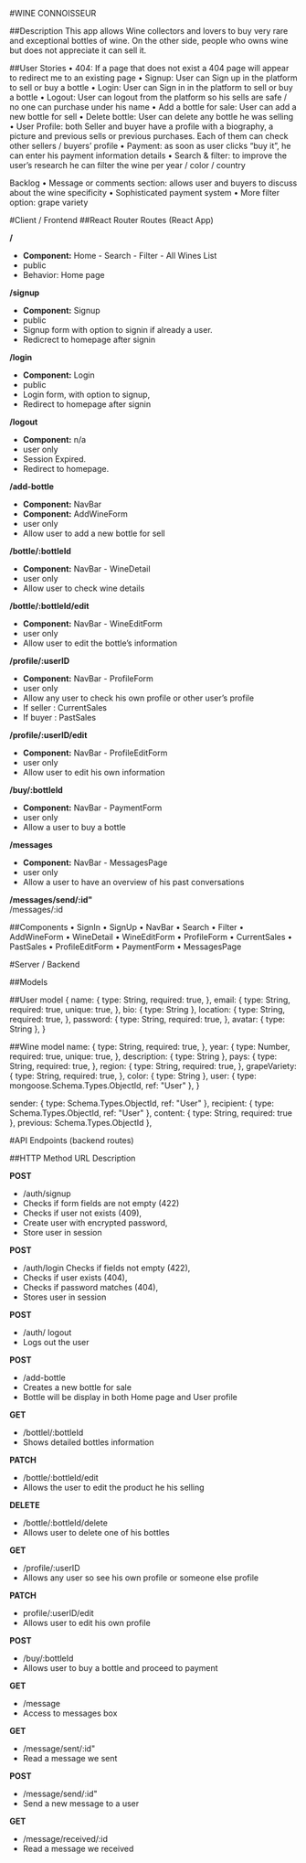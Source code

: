 #WINE CONNOISSEUR 

##Description 
This app allows Wine collectors and lovers to buy very rare and exceptional bottles of wine. On the other side, people who owns wine but does not appreciate it can sell it. 

##User Stories 
•	404: If a page that does not exist a 404 page will appear to redirect me to an existing page
•	Signup: User can Sign up in the platform to sell or buy a bottle
•	Login: User can Sign in in the platform to sell or buy a bottle
•	Logout: User can logout from the platform so his sells are safe / no one can purchase under his name 
•	Add a bottle for sale: User can add a new bottle for sell
•	Delete bottle: User can delete any bottle he was selling
•	User Profile: both Seller and buyer have a profile with a biography, a picture and previous sells or previous purchases. Each of them can check other sellers / buyers’ profile
•	Payment: as soon as user clicks “buy it”, he can enter his payment information details 
•	Search & filter: to improve the user’s research he can filter the wine per year / color / country

Backlog 
•	Message or comments section: allows user and buyers to discuss about the wine specificity 
•	Sophisticated payment system
•	More filter option: grape variety


#Client / Frontend
##React Router Routes (React App)


**/**
- **Component:** Home - Search - Filter - All Wines List	
- public <Route>	
- Behavior: Home page


**/signup**	
- **Component:** Signup	
- public <Route>	
- Signup form with option to signin if already a user. 
- Redicrect to homepage after signin


**/login**	
- **Component:** Login	
- public <Route>	
- Login form, with option to signup, 
- Redirect to homepage after signin


**/logout**
- **Component:** n/a	
- user only <PrivateRoute>	
- Session Expired. 
- Redirect to homepage.


**/add-bottle**	
- **Component:** NavBar
- **Component:** AddWineForm	
- user only <PrivateRoute>	
- Allow user to add a new bottle for sell


**/bottle/:bottleId**
- **Component:** NavBar - WineDetail	
- user only <PrivateRoute>	
- Allow user to check wine details


**/bottle/:bottleId/edit**	
- **Component:** NavBar - WineEditForm	
- user only <PrivateRoute>	
- Allow user to edit the bottle’s information


**/profile/:userID**	
- **Component:** NavBar - ProfileForm	
- user only <PrivateRoute>	
- Allow any user to check his own profile or other user’s profile
- If seller : CurrentSales
- If buyer : PastSales


**/profile/:userID/edit**	
- **Component:** NavBar - ProfileEditForm	
- user only <PrivateRoute>	
- Allow user to edit his own information


**/buy/:bottleId**	
- **Component:** NavBar - PaymentForm	
- user only <PrivateRoute>	
- Allow a user to buy a bottle 


**/messages**	
- **Component:** NavBar - MessagesPage	
- user only <PrivateRoute>	
- Allow a user to have an overview of his past conversations

**/messages/send/:id"**			
/messages/:id			


          
##Components
•	SignIn
•	SignUp
•	NavBar
•	Search
•	Filter
•	AddWineForm
•	WineDetail
•	WineEditForm
•	ProfileForm
•	CurrentSales
•	PastSales
•	ProfileEditForm
•	PaymentForm
•	MessagesPage

#Server / Backend

##Models

##User model {
name: {
      type: String,
      required: true,
    },
    email: {
      type: String,
      required: true,
      unique: true,
    },
    bio: {
      type: String
    }, 
    location: {
      type: String,
      required: true,
    },
    password: {
      type: String,
      required: true,
    },
    avatar: {
      type: String
    }, 
  }

##Wine model 
name: {
      type: String,
      required: true,
    },
    year: {
      type: Number,
      required: true,
      unique: true,
    },
    description: {
      type: String
    }, 
    pays: {
      type: String,
      required: true,
    },
region: {
      type: String,
      required: true,
    },
    grapeVariety: {
      type: String,
      required: true,
    },
    color: {
      type: String
    }, 
user: { 
          type: mongoose.Schema.Types.ObjectId, 
          ref: "User"
    },
  }

sender: {
    type: Schema.Types.ObjectId,
    ref: "User"
  },
  recipient: {
    type: Schema.Types.ObjectId,
    ref: "User"
  },
  content: {
    type: String,
    required: true
  },
  previous: Schema.Types.ObjectId
},



#API Endpoints (backend routes)

##HTTP Method	URL	Description

**POST**	
- /auth/signup	
- Checks if form fields are not empty (422) 
- Checks if user not exists (409), 
- Create user with encrypted password, 
- Store user in session

**POST**	
- /auth/login	Checks if fields not empty (422), 
- Checks if user exists (404), 
- Checks if password matches (404), 
- Stores user in session

**POST**	
- /auth/ logout	
- Logs out the user

**POST**	
- /add-bottle	
- Creates a new bottle for sale 
- Bottle will be display in both Home page and User profile

**GET**
- /bottlel/:bottleId	
- Shows detailed bottles information 

**PATCH**	
- /bottle/:bottleId/edit	
- Allows the user to edit the product he his selling

**DELETE**	
- /bottle/:bottleId/delete	
- Allows user to delete one of his bottles

**GET**	
- /profile/:userID	
- Allows any user so see his own profile or someone else profile

**PATCH**	
- profile/:userID/edit	
- Allows user to edit his own profile

**POST**	
- /buy/:bottleId	
- Allows user to buy a bottle and proceed to payment

**GET**	
- /message	
- Access to messages box

**GET** 	
- /message/sent/:id"	
- Read a message we sent

**POST**	
- /message/send/:id"	
- Send a new message to a user

**GET**	
- /message/received/:id	
- Read a message we received




